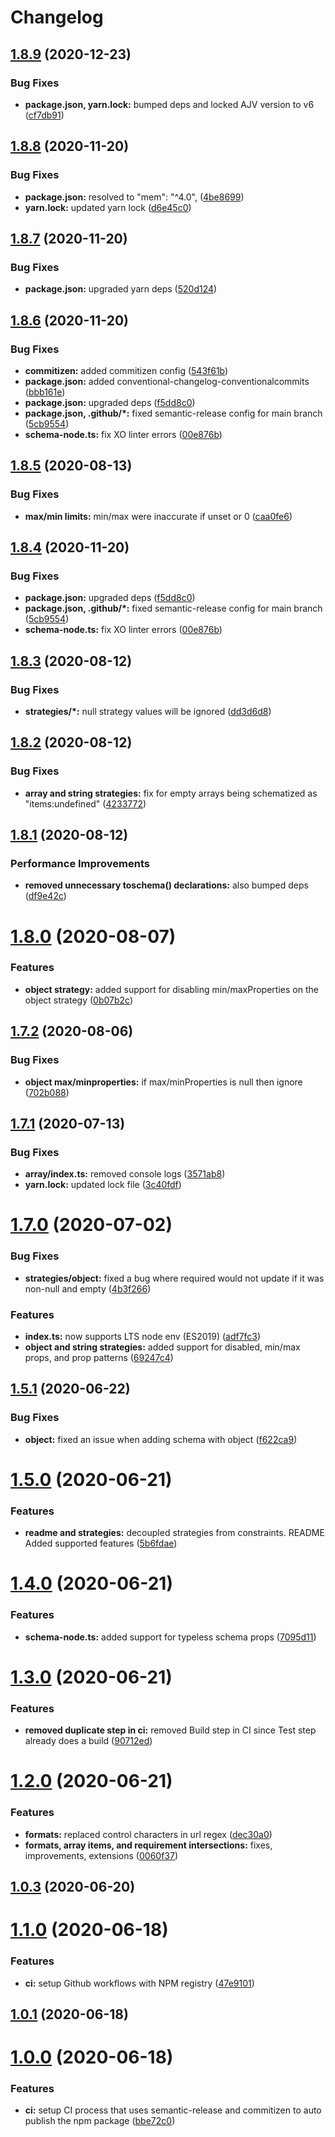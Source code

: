 # Changelog

## [1.8.9](https://github.com/ryparker/schematized/compare/v1.8.8...v1.8.9) (2020-12-23)


### Bug Fixes

* **package.json, yarn.lock:** bumped deps and locked AJV version to v6 ([cf7db91](https://github.com/ryparker/schematized/commit/cf7db916db26d03d9bb02d1bd8b0efa622bd0165))

## [1.8.8](https://github.com/ryparker/schematized/compare/v1.8.7...v1.8.8) (2020-11-20)


### Bug Fixes

* **package.json:** resolved to "mem": "^4.0", ([4be8699](https://github.com/ryparker/schematized/commit/4be8699f8193836b686222c67cea7fd6688aa551))
* **yarn.lock:** updated yarn lock ([d6e45c0](https://github.com/ryparker/schematized/commit/d6e45c06d5040084700c62a5c1f1d3b2c55ef330))

## [1.8.7](https://github.com/ryparker/schematized/compare/v1.8.6...v1.8.7) (2020-11-20)


### Bug Fixes

* **package.json:** upgraded yarn deps ([520d124](https://github.com/ryparker/schematized/commit/520d124b7f0d94da3bc5cea7278625b2b1a35f60))

## [1.8.6](https://github.com/ryparker/schematized/compare/v1.8.5...v1.8.6) (2020-11-20)


### Bug Fixes

* **commitizen:** added commitizen config ([543f61b](https://github.com/ryparker/schematized/commit/543f61b786c032be68ef10541b33dbe69c50757e))
* **package.json:** added conventional-changelog-conventionalcommits ([bbb161e](https://github.com/ryparker/schematized/commit/bbb161edc79bbd00f1a1b21912334e21ea01f62c))
* **package.json:** upgraded deps ([f5dd8c0](https://github.com/ryparker/schematized/commit/f5dd8c0deffb4cc1b2441af92d192f29647c036f))
* **package.json, .github/*:** fixed semantic-release config for main branch ([5cb9554](https://github.com/ryparker/schematized/commit/5cb9554c1f7d1bbe4e5464e0c8eed8c901e34dcc))
* **schema-node.ts:** fix XO linter errors ([00e876b](https://github.com/ryparker/schematized/commit/00e876b0b041ed029feb0e7c8d34a780f9c29a96))

## [1.8.5](https://github.com/ryparker/schematized/compare/v1.8.4...v1.8.5) (2020-08-13)


### Bug Fixes

* **max/min limits:** min/max were inaccurate if unset or 0 ([caa0fe6](https://github.com/ryparker/schematized/commit/caa0fe6d84f3e19cb248b8cc39fa612ed9ab4975))



## [1.8.4](https://github.com/ryparker/schematized/compare/v1.8.5...v1.8.4) (2020-11-20)


### Bug Fixes

* **package.json:** upgraded deps ([f5dd8c0](https://github.com/ryparker/schematized/commit/f5dd8c0deffb4cc1b2441af92d192f29647c036f))
* **package.json, .github/*:** fixed semantic-release config for main branch ([5cb9554](https://github.com/ryparker/schematized/commit/5cb9554c1f7d1bbe4e5464e0c8eed8c901e34dcc))
* **schema-node.ts:** fix XO linter errors ([00e876b](https://github.com/ryparker/schematized/commit/00e876b0b041ed029feb0e7c8d34a780f9c29a96))


## [1.8.3](https://github.com/ryparker/schematized/compare/v1.8.2...v1.8.3) (2020-08-12)


### Bug Fixes

* **strategies/*:** null strategy values will be ignored ([dd3d6d8](https://github.com/ryparker/schematized/commit/dd3d6d8a42fcd852aab30a4f6be921fc4173d578))



## [1.8.2](https://github.com/ryparker/schematized/compare/v1.8.1...v1.8.2) (2020-08-12)


### Bug Fixes

* **array and string strategies:** fix for empty arrays being schematized as "items:undefined" ([4233772](https://github.com/ryparker/schematized/commit/423377238004ca764bc8b83d17e500948561c17c))



## [1.8.1](https://github.com/ryparker/schematized/compare/v1.8.0...v1.8.1) (2020-08-12)


### Performance Improvements

* **removed unnecessary toschema() declarations:** also bumped deps ([df9e42c](https://github.com/ryparker/schematized/commit/df9e42cad39bc95c3cbe175a34a6e35245cf351e))



# [1.8.0](https://github.com/ryparker/schematized/compare/v1.7.2...v1.8.0) (2020-08-07)


### Features

* **object strategy:** added support for disabling min/maxProperties on the object strategy ([0b07b2c](https://github.com/ryparker/schematized/commit/0b07b2c2b5bca90a35662822bead48dc954e1ad0))



## [1.7.2](https://github.com/ryparker/schematized/compare/v1.7.1...v1.7.2) (2020-08-06)


### Bug Fixes

* **object max/minproperties:** if max/minProperties is null then ignore ([702b088](https://github.com/ryparker/schematized/commit/702b0889d4fbff1109d58cb8c092ea7b8a76d818))



## [1.7.1](https://github.com/ryparker/schematized/compare/v1.7.0...v1.7.1) (2020-07-13)


### Bug Fixes

* **array/index.ts:** removed console logs ([3571ab8](https://github.com/ryparker/schematized/commit/3571ab870f18926568982538bada06a286653cd6))
* **yarn.lock:** updated lock file ([3c40fdf](https://github.com/ryparker/schematized/commit/3c40fdfa737c082371fc2d854b3d69977e667584))



# [1.7.0](https://github.com/ryparker/schematized/compare/v1.6.0...v1.7.0) (2020-07-02)


### Bug Fixes

* **strategies/object:** fixed a bug where required would not update if it was non-null and empty ([4b3f266](https://github.com/ryparker/schematized/commit/4b3f266ffc64b5292387f25db28d5e0390fe0034))


### Features

* **index.ts:** now supports LTS node env (ES2019) ([adf7fc3](https://github.com/ryparker/schematized/commit/adf7fc346dea01bd5d263d32bca59646dbbed677))
* **object and string strategies:** added support for disabled, min/max props, and prop patterns ([69247c4](https://github.com/ryparker/schematized/commit/69247c44c2a047bf154285c5d4e58f6b623190ea))



## [1.5.1](https://github.com/ryparker/schematized/compare/v1.5.0...v1.5.1) (2020-06-22)


### Bug Fixes

* **object:** fixed an issue when adding schema with object ([f622ca9](https://github.com/ryparker/schematized/commit/f622ca91b889d6c6fbb7a7701fc5819650b38b6f))



# [1.5.0](https://github.com/ryparker/schematized/compare/v1.4.0...v1.5.0) (2020-06-21)


### Features

* **readme and strategies:** decoupled strategies from constraints. README Added supported features ([5b6fdae](https://github.com/ryparker/schematized/commit/5b6fdae3bbf538324010647887da177da78cf087))



# [1.4.0](https://github.com/ryparker/schematized/compare/v1.3.0...v1.4.0) (2020-06-21)


### Features

* **schema-node.ts:** added support for typeless schema props ([7095d11](https://github.com/ryparker/schematized/commit/7095d1146d2be68e1dcdc4f7a3323cf1c9d4ca08))



# [1.3.0](https://github.com/ryparker/schematized/compare/v1.2.0...v1.3.0) (2020-06-21)


### Features

* **removed duplicate step in ci:** removed Build step in CI since Test step already does a build ([90712ed](https://github.com/ryparker/schematized/commit/90712ed2de31e41e497b0f8e48c3905f4a2fcf67))



# [1.2.0](https://github.com/ryparker/schematized/compare/v1.0.3...v1.2.0) (2020-06-21)


### Features

* **formats:** replaced control characters in url regex ([dec30a0](https://github.com/ryparker/schematized/commit/dec30a0cc24c22ddabcd966175f9c21a0764960d))
* **formats, array items, and requirement intersections:** fixes, improvements, extensions ([0060f37](https://github.com/ryparker/schematized/commit/0060f372c8b3d2881c278774a47c2a3dd822de97))



## [1.0.3](https://github.com/ryparker/schematized/compare/v1.1.0...v1.0.3) (2020-06-20)



# [1.1.0](https://github.com/ryparker/schematized/compare/v1.0.1...v1.1.0) (2020-06-18)


### Features

* **ci:** setup Github workflows with NPM registry ([47e9101](https://github.com/ryparker/schematized/commit/47e910188c36f0c100decfe148c8f5ec8b01b866))



## [1.0.1](https://github.com/ryparker/schematized/compare/v1.0.0...v1.0.1) (2020-06-18)



# [1.0.0](https://github.com/ryparker/schematized/compare/bbe72c0af5b95cb23675cac51e9d0b60cddd3941...v1.0.0) (2020-06-18)


### Features

* **ci:** setup CI process that uses semantic-release and commitizen to auto publish the npm package ([bbe72c0](https://github.com/ryparker/schematized/commit/bbe72c0af5b95cb23675cac51e9d0b60cddd3941))
